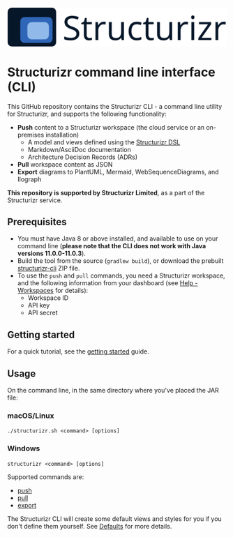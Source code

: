 ![Structurizr](docs/images/structurizr-banner.png)

# Structurizr command line interface (CLI)

This GitHub repository contains the Structurizr CLI - a command line utility for Structurizr, and supports the following functionality:

- __Push__ content to a Structurizr workspace (the cloud service or an on-premises installation)
	- A model and views defined using the [Structurizr DSL](https://github.com/structurizr/dsl)
	- Markdown/AsciiDoc documentation
	- Architecture Decision Records (ADRs)
- __Pull__ workspace content as JSON
- __Export__ diagrams to PlantUML, Mermaid, WebSequenceDiagrams, and Ilograph

__This repository is supported by Structurizr Limited__, as a part of the Structurizr service.
	
## Prerequisites

- You must have Java 8 or above installed, and available to use on your command line (__please note that the CLI does not work with Java versions 11.0.0-11.0.3__).
- Build the tool from the source (```gradlew build```), or download the prebuilt [structurizr-cli](https://github.com/structurizr/cli/releases) ZIP file.
 - To use the ```push``` and ```pull``` commands, you need a Structurizr workspace, and the following information from your dashboard (see [Help - Workspaces](https://structurizr.com/help/workspaces) for details):
    - Workspace ID
    - API key
    - API secret

## Getting started

For a quick tutorial, see the [getting started](docs/getting-started.md) guide. 

## Usage

On the command line, in the same directory where you've placed the JAR file:

### macOS/Linux

```
./structurizr.sh <command> [options]
```

### Windows

```
structurizr <command> [options]
```

Supported commands are:

- [push](docs/push.md)
- [pull](docs/pull.md)
- [export](docs/export.md)

The Structurizr CLI will create some default views and styles for you if you don't define them yourself. See [Defaults](docs/defaults.md) for more details.